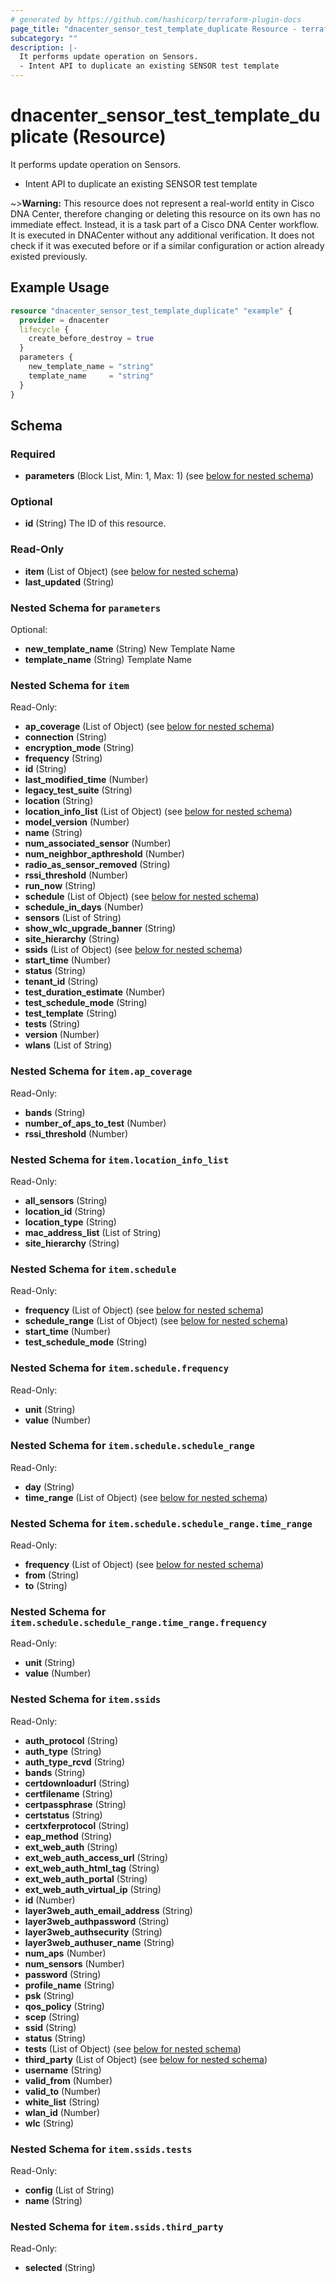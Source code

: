 ```yaml
---
# generated by https://github.com/hashicorp/terraform-plugin-docs
page_title: "dnacenter_sensor_test_template_duplicate Resource - terraform-provider-dnacenter"
subcategory: ""
description: |-
  It performs update operation on Sensors.
  - Intent API to duplicate an existing SENSOR test template
---
```


# dnacenter_sensor_test_template_duplicate (Resource)

It performs update operation on Sensors.
- Intent API to duplicate an existing SENSOR test template


~>**Warning:**
This resource does not represent a real-world entity in Cisco DNA Center, therefore changing or deleting this resource on its own has no immediate effect.
Instead, it is a task part of a Cisco DNA Center workflow. It is executed in DNACenter without any additional verification. It does not check if it was executed before or if a similar configuration or action already existed previously.


## Example Usage

```terraform
resource "dnacenter_sensor_test_template_duplicate" "example" {
  provider = dnacenter
  lifecycle {
    create_before_destroy = true
  }
  parameters {
    new_template_name = "string"
    template_name     = "string"
  }
}
```

<!-- schema generated by tfplugindocs -->
## Schema

### Required

- **parameters** (Block List, Min: 1, Max: 1) (see [below for nested schema](#nestedblock--parameters))

### Optional

- **id** (String) The ID of this resource.

### Read-Only

- **item** (List of Object) (see [below for nested schema](#nestedatt--item))
- **last_updated** (String)

<a id="nestedblock--parameters"></a>
### Nested Schema for `parameters`

Optional:

- **new_template_name** (String) New Template Name
- **template_name** (String) Template Name


<a id="nestedatt--item"></a>
### Nested Schema for `item`

Read-Only:

- **ap_coverage** (List of Object) (see [below for nested schema](#nestedobjatt--item--ap_coverage))
- **connection** (String)
- **encryption_mode** (String)
- **frequency** (String)
- **id** (String)
- **last_modified_time** (Number)
- **legacy_test_suite** (String)
- **location** (String)
- **location_info_list** (List of Object) (see [below for nested schema](#nestedobjatt--item--location_info_list))
- **model_version** (Number)
- **name** (String)
- **num_associated_sensor** (Number)
- **num_neighbor_apthreshold** (Number)
- **radio_as_sensor_removed** (String)
- **rssi_threshold** (Number)
- **run_now** (String)
- **schedule** (List of Object) (see [below for nested schema](#nestedobjatt--item--schedule))
- **schedule_in_days** (Number)
- **sensors** (List of String)
- **show_wlc_upgrade_banner** (String)
- **site_hierarchy** (String)
- **ssids** (List of Object) (see [below for nested schema](#nestedobjatt--item--ssids))
- **start_time** (Number)
- **status** (String)
- **tenant_id** (String)
- **test_duration_estimate** (Number)
- **test_schedule_mode** (String)
- **test_template** (String)
- **tests** (String)
- **version** (Number)
- **wlans** (List of String)

<a id="nestedobjatt--item--ap_coverage"></a>
### Nested Schema for `item.ap_coverage`

Read-Only:

- **bands** (String)
- **number_of_aps_to_test** (Number)
- **rssi_threshold** (Number)


<a id="nestedobjatt--item--location_info_list"></a>
### Nested Schema for `item.location_info_list`

Read-Only:

- **all_sensors** (String)
- **location_id** (String)
- **location_type** (String)
- **mac_address_list** (List of String)
- **site_hierarchy** (String)


<a id="nestedobjatt--item--schedule"></a>
### Nested Schema for `item.schedule`

Read-Only:

- **frequency** (List of Object) (see [below for nested schema](#nestedobjatt--item--schedule--frequency))
- **schedule_range** (List of Object) (see [below for nested schema](#nestedobjatt--item--schedule--schedule_range))
- **start_time** (Number)
- **test_schedule_mode** (String)

<a id="nestedobjatt--item--schedule--frequency"></a>
### Nested Schema for `item.schedule.frequency`

Read-Only:

- **unit** (String)
- **value** (Number)


<a id="nestedobjatt--item--schedule--schedule_range"></a>
### Nested Schema for `item.schedule.schedule_range`

Read-Only:

- **day** (String)
- **time_range** (List of Object) (see [below for nested schema](#nestedobjatt--item--schedule--schedule_range--time_range))

<a id="nestedobjatt--item--schedule--schedule_range--time_range"></a>
### Nested Schema for `item.schedule.schedule_range.time_range`

Read-Only:

- **frequency** (List of Object) (see [below for nested schema](#nestedobjatt--item--schedule--schedule_range--time_range--frequency))
- **from** (String)
- **to** (String)

<a id="nestedobjatt--item--schedule--schedule_range--time_range--frequency"></a>
### Nested Schema for `item.schedule.schedule_range.time_range.frequency`

Read-Only:

- **unit** (String)
- **value** (Number)





<a id="nestedobjatt--item--ssids"></a>
### Nested Schema for `item.ssids`

Read-Only:

- **auth_protocol** (String)
- **auth_type** (String)
- **auth_type_rcvd** (String)
- **bands** (String)
- **certdownloadurl** (String)
- **certfilename** (String)
- **certpassphrase** (String)
- **certstatus** (String)
- **certxferprotocol** (String)
- **eap_method** (String)
- **ext_web_auth** (String)
- **ext_web_auth_access_url** (String)
- **ext_web_auth_html_tag** (String)
- **ext_web_auth_portal** (String)
- **ext_web_auth_virtual_ip** (String)
- **id** (Number)
- **layer3web_auth_email_address** (String)
- **layer3web_authpassword** (String)
- **layer3web_authsecurity** (String)
- **layer3web_authuser_name** (String)
- **num_aps** (Number)
- **num_sensors** (Number)
- **password** (String)
- **profile_name** (String)
- **psk** (String)
- **qos_policy** (String)
- **scep** (String)
- **ssid** (String)
- **status** (String)
- **tests** (List of Object) (see [below for nested schema](#nestedobjatt--item--ssids--tests))
- **third_party** (List of Object) (see [below for nested schema](#nestedobjatt--item--ssids--third_party))
- **username** (String)
- **valid_from** (Number)
- **valid_to** (Number)
- **white_list** (String)
- **wlan_id** (Number)
- **wlc** (String)

<a id="nestedobjatt--item--ssids--tests"></a>
### Nested Schema for `item.ssids.tests`

Read-Only:

- **config** (List of String)
- **name** (String)


<a id="nestedobjatt--item--ssids--third_party"></a>
### Nested Schema for `item.ssids.third_party`

Read-Only:

- **selected** (String)


